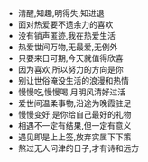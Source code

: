 - 清醒,知趣,明得失,知进退
- 面对热爱要不遗余力的喜欢
- 没有销声匿迹,我在热爱生活
- 热爱世间万物,无最爱,无例外
- 只要来日可期,今天就值得欣喜
- 因为喜欢,所以努力的方向是你
- 别让世俗淹没生活的浪漫和热情 
- 慢慢吃,慢慢喝,月明风清好过活 
- 爱世间温柔事物,沿途为晚霞驻足
- 慢慢变好,是你给自己最好的礼物
- 相遇不一定有结果,但一定有意义
- 遇见即是上上签,放弃实属下下策
- 熬过无人问津的日子,才有诗和远方
